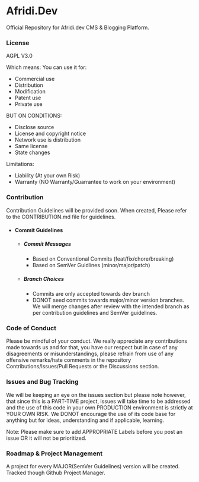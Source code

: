 # Afridi.Dev

Official Repository for Afridi.dev CMS & Blogging Platform.

### License

AGPL V3.0

Which means:
You can use it for:

- Commercial use
- Distribution
- Modification
- Patent use
- Private use

BUT ON CONDITIONS:

- Disclose source
- License and copyright notice
- Network use is distribution
- Same license
- State changes

Limitations:

- Liability (At your own Risk)
- Warranty (NO Warranty/Guarrantee to work on your environment)

### Contribution

Contribution Guidelines will be provided soon. When created, Please refer to the
CONTRIBUTION.md file for guidelines.

- #### Commit Guidelines
  - ##### Commit Messages
    - Based on Conventional Commits (feat/fix/chore/breaking)
    - Based on SemVer Guidlines (minor/major/patch)
  - ##### Branch Choices
    - Commits are only accepted towards dev branch
    - DONOT seed commits towards major/minor version branches. We will merge changes after review with the intended branch as per contribution guidelines and SemVer guidelines.

### Code of Conduct

Please be mindful of your conduct. We really appreciate any contributions made towards us and for that, you have our respect but in case of any disagreements or misunderstandings, please refrain from use of any offensive remarks/hate comments in the repository Contributions/Issues/Pull Requests or the Discussions section.

### Issues and Bug Tracking

We will be keeping an eye on the issues section but please note however, that since this is a PART-TIME project, issues will take time to be addressed and the use of this code in your own PRODUCTION environment is strictly at YOUR OWN RISK. We DONOT encourage the use of its code base for anything but for ideas, understanding and if applicable, learning.

Note: Please make sure to add APPROPRIATE Labels before you post an issue OR it will not be prioritized. 

### Roadmap & Project Management

A project for every MAJOR(SemVer Guidelines) version will be created. Tracked though Github Project Manager.
